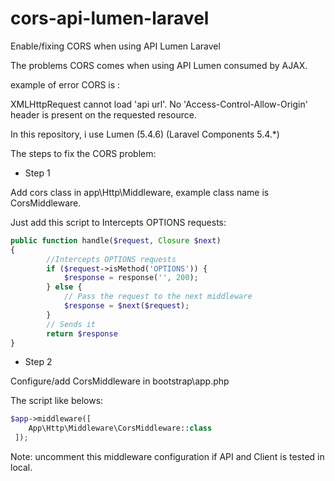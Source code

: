 # cors-api-lumen-laravel
Enable/fixing CORS when using API Lumen Laravel

The problems CORS comes when using API Lumen consumed by AJAX.

example of error CORS is : 

XMLHttpRequest cannot load 'api url'. No 'Access-Control-Allow-Origin' header is present on the requested resource.

In this repository, i use Lumen (5.4.6) (Laravel Components 5.4.*)

The steps to fix the CORS problem:

- Step 1

Add cors class in app\Http\Middleware, example class name is CorsMiddleware.

Just add this script to Intercepts OPTIONS requests:

```php
public function handle($request, Closure $next)
{
        //Intercepts OPTIONS requests
        if ($request->isMethod('OPTIONS')) {
            $response = response('', 200);
        } else {
            // Pass the request to the next middleware
            $response = $next($request);
        }
        // Sends it
        return $response
}
```

- Step 2

Configure/add CorsMiddleware in bootstrap\app.php

The script like belows:

```php
$app->middleware([
    App\Http\Middleware\CorsMiddleware::class
 ]);
 ```

 
 Note: uncomment this middleware configuration if API and Client is tested in local.
 
 
    
